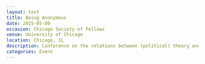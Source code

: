 ```yaml
---
layout: text
title: Being Anonymous
date: 2015-05-09
occasion: Chicago Society of Fellows
venue: University of Chicago
location: Chicago, IL
description: Conference on the relations between (political) theory and practices.
categories: Event
---
```




